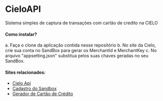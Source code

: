 # CieloAPI

Sistema simples de captura de transações com cartão de credito na CIELO

#### Como instalar?
a. Faça o clone da aplicação contida nesse repositório
b. No site da Cielo, crie sua conta no SandBox para gerar os MerchantId e MerchantKey
c. No arquivo "appsetting.json" substitua pelos suas chaves geradas no seu SandBox.

#### Sites relacionados:
* [Cielo Api](https://developercielo.github.io/manual/cielo-ecommerce)
* [Cadastro do Sandbox](https://cadastrosandbox.cieloecommerce.cielo.com.br/)
* [Gerador de Cartão de Crédito](https://www.4devs.com.br/gerador_de_numero_cartao_credito)
